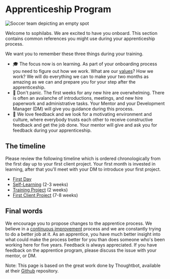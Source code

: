 # Apprenticeship Program

![Soccer team depicting an empty spot](https://d2wlcd8my7k9h4.cloudfront.net/static/figures/hello-sophilaber.jpg)

Welcome to sophilabs. We are excited to have you onboard. This section contains common references
you might use during your apprenticeship process.

We want you to remember these three things during your training.

* 🎓 The focus now is on learning. As part of your onboarding process you need to figure out how we
  work. What are our [values](https://sophilabs.co/values)? How we work? We will do everything we
  can to make your two months as amazing as we can and prepare you for your step after the apprenticeship.
* 🗻 Don't panic. The first weeks for any new hire are overwhelming. There is often an avalanche of
  introductions, meetings, and new hire paperwork and administrative tasks. Your Mentor and your
  Development Manager (DM) will give you guidance during this process.
* 🙌 We love feedback and we look for a motivating environment and culture, where everybody trusts
  each other to receive constructive feedback and get the job done. Your mentor will give and ask
  you for feedback during your apprenticeship.

## The timeline

Please review the following timeline which is ordered chronologically from the first day up to
your first client project. Your first month is invested in learning, after that you'll meet
with your DM to introduce your first project.

* [First Day](./first-day.md)
* [Self-Learning](./self-learning.md) (2-3 weeks)
* [Training Project](./training.md) (2 weeks)
* [First Client Project](./client-project.md) (7-8 weeks)

## Final words

We encourage you to propose changes to the apprentice process. We believe in a
[continuous improvement](https://man.sophilabs.io/people/#continuous-improvement) process and we
are constantly trying to do a better job at it. As an apprentice, you have much better insight into
what could make the process better for you than does someone who's been working here for five years.
Feedback is always appreciated. If you have feedback on the apprentice program, please discuss the
issue with your mentor, or DM.

Note: This page is based on the great work done by Thoughtbot, available at their
[Github](https://github.com/thoughtbot/apprenticeship) repository.
